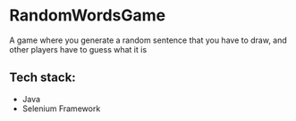 # RandomWordsGame
A game where you generate a random sentence that you have to draw, and other players have to guess what it is
## Tech stack:
- Java
- Selenium Framework
